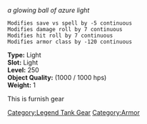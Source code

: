 *a glowing ball of azure light*

`Modifies save vs spell by -5 continuous`  
`Modifies damage roll by 7 continuous`  
`Modifies hit roll by 7 continuous`  
`Modifies armor class by -120 continuous`

**Type:** Light  
**Slot:** Light  
**Level:** 250  
**Object Quality:** (1000 / 1000 hps)  
**Weight:** 1  

This is furnish gear

[Category:Legend Tank Gear](Category:Legend_Tank_Gear "wikilink")
[Category:Armor](Category:Armor "wikilink")
